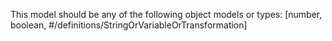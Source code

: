 This model should be any of the following object models or types: [number, boolean, #/definitions/StringOrVariableOrTransformation]